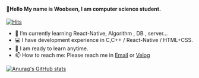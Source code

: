 #### 👋Hello My name is Woobeen, I am computer science student. 

[![Hits](https://hits.seeyoufarm.com/api/count/incr/badge.svg?url=https%3A%2F%2Fgithub.com%2FWoobeen906&count_bg=%2379C83D&title_bg=%23555555&icon=&icon_color=%23E7E7E7&title=hits&edge_flat=false)](https://hits.seeyoufarm.com)

- 🌱 I’m currently learning React-Native, Algorithm , DB , server...
- 💻 I have development experience in C,C++ / React-Native / HTML+CSS.
- 💬  I am ready to learn anytime.
- 📫 How to reach me: Please reach me in [Email](siugan0828@gmail.com) or [Velog](https://velog.io/@siugan)


[![Anurag's GitHub stats](https://github-readme-stats.vercel.app/api?username=Woobeen906)](https://github.com/anuraghazra/github-readme-stats)
